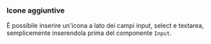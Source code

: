 ### Icone aggiuntive

È possibile inserire un'icona a lato dei campi input, select e textarea, semplicemente inserendola prima del componente `Input`.

<!-- STORY -->